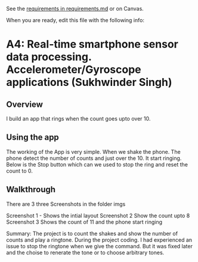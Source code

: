 See the [requirements in requirements.md](requirements.md) or on Canvas. 

When you are ready, edit this file with the following info: 

# A4: Real-time smartphone sensor data processing. Accelerometer/Gyroscope applications (Sukhwinder Singh)

## Overview

I build an app that rings when the count goes upto over 10.

## Using the app 

The working of the App is very simple. When we shake the phone. The phone detect the number of counts and just over the 10. It start ringing. Below is the Stop button which can we used to stop the ring and reset the count to 0.

## Walkthrough

There are 3 three Screenshots in the folder imgs

Screenshot 1 - Shows the intial layout
Screenshot 2 Show the count upto 8
Screenshot 3 Shows the count of 11 and the phone start ringing

Summary: The project is to count the shakes and show the number of counts and play a ringtone. During the project coding. I had experienced an issue to stop the ringtone when we give the command. But it was fixed later and the choise to renerate the tone or to choose arbitrary tones.
